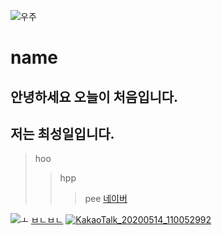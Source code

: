 ![우주](https://user-images.githubusercontent.com/80079730/110880151-81d03f00-8321-11eb-96fa-af7bacf2a326.jpg)
# name
## 안녕하세요 오늘이 처음입니다.
## 저는 최성일입니다.
> hoo
> > hpp
> > >pee
[네이버](https://naver.com)

![ㅗ](https://user-images.githubusercontent.com/80079730/110879127-c8249e80-831f-11eb-9d08-e04e1e7a9656.jpg)
[ㅂㄴㅂㄴ](https://www.youtube.com/watch?v=l5iTFiDzmOU)
[![KakaoTalk_20200514_110052992](https://user-images.githubusercontent.com/80079730/111719438-35e04580-889f-11eb-89dc-3ef04ad3ff5a.jpg)](https://www.youtube.com/watch?v=l5iTFiDzmOU)

